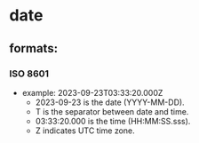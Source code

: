 # date

## formats:
### ISO 8601
* example: 2023-09-23T03:33:20.000Z
  * 2023-09-23 is the date (YYYY-MM-DD).
  * T is the separator between date and time.
  * 03:33:20.000 is the time (HH:MM:SS.sss).
  * Z indicates UTC time zone.